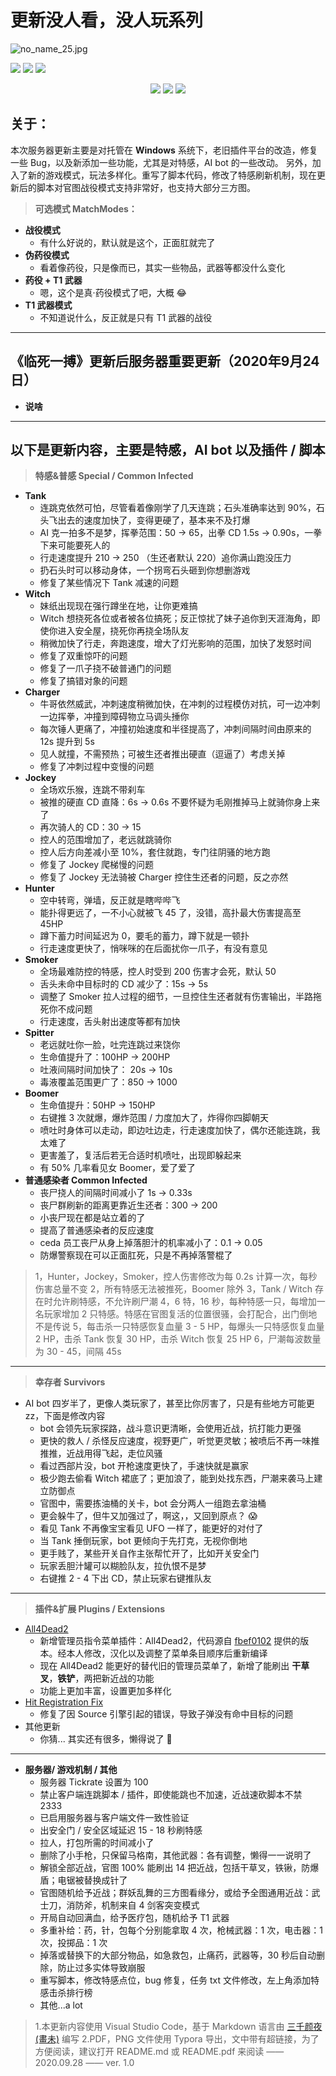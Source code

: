 # **更新没人看，没人玩系列**
![no_name_25.jpg](https://i.loli.net/2020/10/09/vI2XcxApdLlCSZq.jpg)
<p align="left">
<img src="https://img.shields.io/badge/Linux%2FmacOS-error-lightgrey"/>  <img src="https://img.shields.io/badge/Windows-passing-brightgreen"/>  <img src="https://img.shields.io/badge/Version-%20v1.0-blue"/>
<p align="center">
<img src="https://img.shields.io/badge/ %E4%B8%89%E6%96%B9%E5%9B%BE-%E7%9C%9F%E5%A5%BD%E7%8E%A9-green?logo=appveyor&style=for-the-badge"/>  <img src="https://img.shields.io/badge/%E5%B0%B8%E6%BD%AE-%E9%80%92%E8%8D%AF-orange?logo=appveyor&style=for-the-badge"/>  <img src="https://img.shields.io/badge/%E7%8E%A9%E6%B1%82%E7%94%9F-%E4%B8%8D%E5%AD%98%E5%9C%A8%E7%9A%84-blueviolet?logo=appveyor&style=for-the-badge"/>

## **关于：**
本次服务器更新主要是对托管在 **Windows** 系统下，老旧插件平台的改造，修复一些 Bug，以及新添加一些功能，尤其是对特感，AI bot 的一些改动。
另外，加入了新的游戏模式，玩法多样化。重写了脚本代码，修改了特感刷新机制，现在更新后的脚本对官图战役模式支持非常好，也支持大部分三方图。
> **可选模式 MatchModes：**
* **战役模式**
  * 有什么好说的，默认就是这个，正面肛就完了
* **伪药役模式**
  * 看着像药役，只是像而已，其实一些物品，武器等都没什么变化
* **药役 + T1 武器**
  * 嗯，这个是真·药役模式了吧，大概 😂
* **T1 武器模式**
  * 不知道说什么，反正就是只有 T1 武器的战役
---
## **《临死一搏》更新后服务器重要更新（2020年9月24日）**
* **说啥**
---
## **以下是更新内容，主要是特感，AI bot 以及插件 / 脚本**

> **特感&普感 Special / Common Infected**
>
* **Tank**
   * 连跳克依然可怕，尽管看着像刚学了几天连跳；石头准确率达到 90%，石头飞出去的速度加快了，变得更硬了，基本来不及打爆
   * AI 克一拍多不是梦，挥拳范围：50 → 65，出拳 CD 1.5s → 0.90s，一拳下来可能要死人的
   * 行走速度提升 210 → 250 （生还者默认 220）追你满山跑没压力
   * 扔石头时可以移动身体，一个拐弯石头砸到你想删游戏
   * 修复了某些情况下 Tank 减速的问题
* **Witch**
   * 妹纸出现现在强行蹲坐在地，让你更难搞
   * Witch 想挠死各位或者被各位搞死；反正惊扰了妹子追你到天涯海角，即使你进入安全屋，挠死你再挠全场队友
   * 稍微加快了行走，奔跑速度，增大了灯光影响的范围，加快了发怒时间
   * 修复了双重惊吓的问题
   * 修复了一爪子挠不破普通门的问题
   * 修复了搞错对象的问题
* **Charger**
   * 牛哥依然威武，冲刺速度稍微加快，在冲刺的过程模仿对抗，可一边冲刺一边挥拳，冲撞到障碍物立马调头捶你
   * 每次锤人更痛了，冲撞初始速度和半径提高了，冲刺间隔时间由原来的 12s 提升到 5s
   * 见人就撞，不需预热；可被生还者推出硬直（逗逼了）考虑关掉
   * 修复了冲刺过程中变慢的问题
* **Jockey**
   * 全场欢乐猴，连跳不带刹车
   * 被推的硬直 CD 直降：6s → 0.6s 不要怀疑为毛刚推掉马上就骑你身上来了
   * 再次骑人的 CD：30 → 15
   * 控人的范围增加了，老远就跳骑你
   * 控人后方向差减小至 10%，套住就跑，专门往阴骚的地方跑
   * 修复了 Jockey 爬梯慢的问题
   * 修复了 Jockey 无法骑被 Charger 控住生还者的问题，反之亦然
* **Hunter**
  * 空中转弯，弹墙，反正就是瞎哔哔飞
  * 能扑得更远了，一不小心就被飞 45 了，没错，高扑最大伤害提高至 45HP
  * 蹲下蓄力时间延迟为 0，要毛的蓄力，蹲下就是一顿扑
  * 行走速度更快了，悄咪咪的在后面扰你一爪子，有没有意见
* **Smoker**
  * 全场最难防控的特感，控人时受到 200 伤害才会死，默认 50
  * 舌头未命中目标时的 CD 减少了：15s → 5s
  * 调整了 Smoker 拉人过程的细节，一旦控住生还者就有伤害输出，半路拖死你不成问题
  * 行走速度，舌头射出速度等都有加快
* **Spitter**
  * 老远就吐你一脸，吐完连跳过来饶你
  * 生命值提升了：100HP → 200HP
  * 吐液间隔时间加快了： 20s → 10s
  * 毒液覆盖范围更广了：850 → 1000
* **Boomer**
  * 生命值提升：50HP → 150HP
  * 右键推 3 次就爆，爆炸范围 / 力度加大了，炸得你四脚朝天
  * 喷吐时身体可以走动，即边吐边走，行走速度加快了，偶尔还能连跳，我太难了
  * 更害羞了，复活后若无合适时机喷吐，出现即躲起来
  * 有 50% 几率看见女 Boomer，爱了爱了
* **普通感染者 Common Infected**
  * 丧尸挠人的间隔时间减小了 1s → 0.33s
  * 丧尸群刷新的距离更靠近生还者：300 → 200
  * 小丧尸现在都是站立着的了
  * 提高了普通感染者的反应速度
  * ceda 员工丧尸从身上掉落胆汁的机率减小了：0.1 → 0.05
  * 防爆警察现在可以正面肛死，只是不再掉落警棍了
>1，Hunter，Jockey，Smoker，控人伤害修改为每 0.2s 计算一次，每秒伤害总量不变
>2，所有特感无法被推死，Boomer 除外
>3，Tank / Witch 存在时允许刷特感，不允许刷尸潮
>4，6 特，16 秒，每种特感一只，每增加一名玩家增加 2 只特感。特感在官图复活的位置很骚，会打配合，出门倒地不是传说
>5，每击杀一只特感恢复血量 3 - 5 HP，每爆头一只特感恢复血量 2 HP，击杀 Tank 恢复 30 HP，击杀 Witch 恢复 25 HP
>6，尸潮每波数量为 30 - 45，间隔 45s
---
> **幸存者 Survivors**
  * AI bot 四岁半了，更像人类玩家了，甚至比你厉害了，只是有些地方可能更 zz，下面是修改内容
    * bot 会领先玩家探路，战斗意识更清晰，会使用近战，抗打能力更强
    * 更快的救人 / 杀怪反应速度，视野更广，听觉更灵敏；被喷后不再一味推推推，近战用得飞起，走位风骚
    * 看过西部片没，bot 开枪速度更快了，手速快就是赢家
    * 极少跑去偷看 Witch 裙底了；更加浪了，能到处找东西，尸潮来袭马上建立防御点
    * 官图中，需要拣油桶的关卡，bot 会分两人一组跑去拿油桶
    * 更会躲牛了，但牛又加强过了，啊这，，又回到原点？ 😱
    * 看见 Tank 不再像宝宝看见 UFO 一样了，能更好的对付了
    * 当 Tank 捶倒玩家，bot 更倾向于先打克，无视你倒地
    * 更手贱了，某些开关自作主张帮忙开了，比如开关安全门
    * 玩家丢胆汁罐可以糊脸队友，拉仇恨不是梦
    * 右键推 2 - 4 下出 CD，禁止玩家右键推队友
---
> **插件&扩展 Plugins / Extensions**
 * [All4Dead2](https://forums.alliedmods.net/showthread.php?t=84609)
   * 新增管理员指令菜单插件：All4Dead2，代码源自 [fbef0102](https://github.com/fbef0102/L4D2-Plugins/tree/master/all4dead2) 提供的版本。经本人修改，汉化以及调整了菜单条目顺序后重新编译
   * 现在 All4Dead2 能更好的替代旧的管理员菜单了，新增了能刷出 **干草叉**，**铁铲**，两把新近战的功能
   * 功能上更加丰富，设置更加多样化
* [Hit Registration Fix](https://forums.alliedmods.net/showthread.php?t=315405)
  * 修复了因 Source 引擎引起的错误，导致子弹没有命中目标的问题
* 其他更新
  * 你猜... 其实还有很多，懒得说了 🤡
---
* **服务器/ 游戏机制 / 其他**
  * 服务器 Tickrate 设置为 100
  * 禁止客户端连跳脚本 / 插件，即使能跳也不加速，近战速砍脚本不禁 2333
  * 已启用服务器与客户端文件一致性验证
  * 出安全门 / 安全区域延迟 15 - 18 秒刷特感
  * 拉人，打包所需的时间减小了
  * 删除了小手枪，只保留马格南，其他武器：各有调整，懒得一一说明了
  * 解锁全部近战，官图 100% 能刷出 14 把近战，包括干草叉，铁锹，防爆盾；电锯被替换成针了
  * 官图随机给予近战；群妖乱舞的三方图看缘分，或给予全图通用近战：武士刀，消防斧，机制来自 4 剑客突变模式
  * 开局自动回满血，给予医疗包，随机给予 T1 武器
  * 多重补给：药，针，包每个分别能拿取 4 次，枪械武器：1 次，电击器：1 次，投掷品：1 次
  * 掉落或替换下的大部分物品，如急救包，止痛药，武器等，30 秒后自动删除，防止过多实体导致崩服
  * 重写脚本，修改特感点位，bug 修复，任务 txt 文件修改，左上角添加特感击杀排行榜
  * 其他...a lot
> 1.本更新内容使用 Visual Studio Code，基于 Markdown 语言由 [三千颜夜(畫未)](https://steamcommunity.com/profiles/76561198149176045) 编写
> 2.PDF，PNG 文件使用 Typora 导出，文中带有超链接，为了方便阅读，建议打开 README.md 或 README.pdf 来阅读
> —— 2020.09.28 —— ver. 1.0

